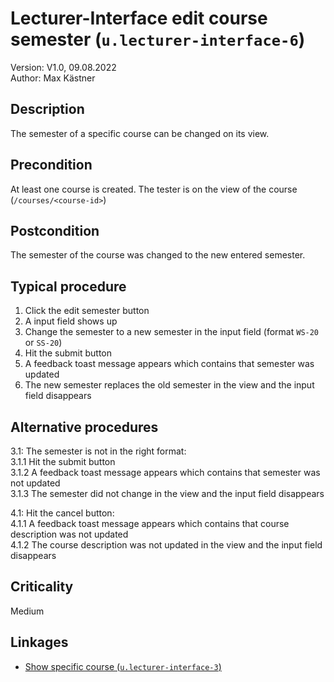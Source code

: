 # Lecturer-Interface edit course semester (`u.lecturer-interface-6`)


Version: V1.0, 09.08.2022 \
Author: Max Kästner

## Description

The semester of a specific course can be changed on its view.

## Precondition

At least one course is created. The tester is on the view of the course (`/courses/<course-id>`)

## Postcondition

The semester of the course was changed to the new entered semester.

## Typical procedure

1. Click the edit semester button
2. A input field shows up
3. Change the semester to a new semester in the input field (format `WS-20` or `SS-20`)
4. Hit the submit button
5. A feedback toast message appears which contains that semester was updated
6. The new semester replaces the old semester in the view and the input field disappears

## Alternative procedures

3.1: The semester is not in the right format: \
    3.1.1 Hit the submit button \
    3.1.2 A feedback toast message appears which contains that semester was not updated \
    3.1.3 The semester did not change in the view and the input field disappears

4.1: Hit the cancel button: \
    4.1.1 A feedback toast message appears which contains that course description was not updated \
    4.1.2 The course description was not updated in the view and the input field disappears 

## Criticality

Medium

## Linkages

- [Show specific course (`u.lecturer-interface-3`)](u-lecturer-interface-03-show-specific-course.md)